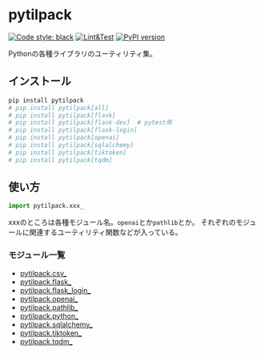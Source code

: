 # pytilpack

[![Code style: black](https://img.shields.io/badge/code%20style-black-000000.svg)](https://github.com/psf/black)
[![Lint&Test](https://github.com/ak110/pytilpack/actions/workflows/python-app.yml/badge.svg)](https://github.com/ak110/pytilpack/actions/workflows/python-app.yml)
[![PyPI version](https://badge.fury.io/py/pytilpack.svg)](https://badge.fury.io/py/pytilpack)

Pythonの各種ライブラリのユーティリティ集。

## インストール

```bash
pip install pytilpack
# pip install pytilpack[all]
# pip install pytilpack[flask]
# pip install pytilpack[flask-dev]  # pytest用
# pip install pytilpack[flask-login]
# pip install pytilpack[openai]
# pip install pytilpack[sqlalchemy]
# pip install pytilpack[tiktoken]
# pip install pytilpack[tqdm]
```

## 使い方

```python
import pytilpack.xxx_
```

xxxのところは各種モジュール名。`openai`とか`pathlib`とか。
それぞれのモジュールに関連するユーティリティ関数などが入っている。

### モジュール一覧

- [pytilpack.csv_](pytilpack/csv_.py)
- [pytilpack.flask_](pytilpack/flask_.py)
- [pytilpack.flask_login_](pytilpack/flask_.py)
- [pytilpack.openai_](pytilpack/openai_.py)
- [pytilpack.pathlib_](pytilpack/pathlib_.py)
- [pytilpack.python_](pytilpack/python_.py)
- [pytilpack.sqlalchemy_](pytilpack/sqlalchemy_.py)
- [pytilpack.tiktoken_](pytilpack/tiktoken_.py)
- [pytilpack.tqdm_](pytilpack/tqdm_.py)
